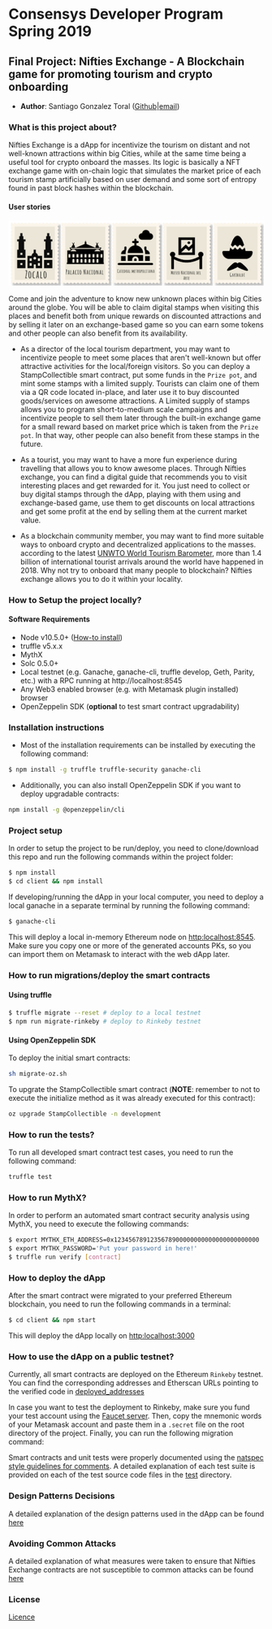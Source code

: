 # Consensys Developer Program Spring 2019

## Final Project: Nifties Exchange - A Blockchain game for promoting tourism and crypto onboarding

* **Author**: Santiago Gonzalez Toral ([Github](https://github.com/santteegt)|[email](mailto:hernangt12re3@gmail.com))

### What is this project about?

Nifties Exchange is a dApp for incentivize the tourism on distant and not well-known attractions within big Cities, while at the same time being a useful tool for crypto onboard the masses. Its logic is basically a NFT exchange game with on-chain logic that simulates the market price of each tourism stamp artificially based on user demand and some sort of entropy found in past block hashes within the blockchain.

#### User stories

![User Stories](resources/banner.png)

Come and join the adventure to know new unknown places within big Cities around the globe. You will be able to claim digital stamps when visiting this places and benefit both from unique rewards on discounted attractions and by selling it later on an exchange-based game so you can earn some tokens and other people can also benefit from its availability.

* As a director of the local tourism department, you may want to incentivize people to meet some places that aren't well-known but offer attractive activities for the local/foreign visitors. So you can deploy a StampCollectible smart contract, put some funds in the `Prize pot`, and mint some stamps with a limited supply. Tourists can claim one of them via a QR code located in-place, and later use it to buy discounted goods/services on awesome attractions. A Limited supply of stamps allows you to program short-to-medium scale campaigns and incentivize people to sell them later through the built-in exchange game for a small reward based on market price which is taken from the `Prize pot`. In that way, other people can also benefit from these stamps in the future.

* As a tourist, you may want to have a more fun experience during travelling that allows you to know awesome places. Through Nifties exchange, you can find a digital guide that recommends you to visit interesting places and get rewarded for it. You just need to collect or buy digital stamps through the dApp, playing with them using and exchange-based game, use them to get discounts on local attractions and get some profit at the end by selling them at the current market value.

* As a blockchain community member, you may want to find more suitable ways to onboard crypto and decentralized applications to the masses. according to the latest [UNWTO World Tourism Barometer](http://marketintelligence.unwto.org/content/unwto-world-tourism-barometer), more than 1.4 billion of international tourist arrivals around the world have happened in 2018. Why not try to onboard that many people to blockchain? Nifties exchange allows you to do it within your locality.

### How to Setup the project locally?

#### Software Requirements

* Node v10.5.0+ ([How-to install](https://github.com/nvm-sh/nvm#installation-and-update))
* truffle v5.x.x
* MythX
* Solc 0.5.0+
* Local testnet (e.g. Ganache, ganache-cli, truffle develop, Geth, Parity, etc.) with a RPC running at http://localhost:8545
* Any Web3 enabled browser (e.g. with Metamask plugin installed) browser
* OpenZeppelin SDK (**optional** to test smart contract upgradability)

### Installation instructions

* Most of the installation requirements can be installed by executing the following command:

```bash
$ npm install -g truffle truffle-security ganache-cli
```

* Additionally, you can also install OpenZeppelin SDK if you want to deploy upgradable contracts:

```bash
npm install -g @openzeppelin/cli
```

### Project setup

In order to setup the project to be run/deploy, you need to clone/download this repo and run the following commands within the project folder:

```bash
$ npm install
$ cd client && npm install
```

If developing/running the dApp in your local computer, you need to deploy a local ganache in a separate terminal by running the following command:

```bash
$ ganache-cli
```

This will deploy a local in-memory Ethereum node on [http:localhost:8545](http:localhost:8545). Make sure you copy one or more of the generated accounts PKs, so you can import them on Metamask to interact with the web dApp later.

### How to run migrations/deploy the smart contracts

#### Using truffle

```bash
$ truffle migrate --reset # deploy to a local testnet
$ npm run migrate-rinkeby # deploy to Rinkeby testnet
```

#### Using OpenZeppelin SDK

To deploy the initial smart contracts:

```bash
sh migrate-oz.sh
```

To upgrate the StampCollectible smart contract (**NOTE**: remember to not to execute the initialize method as it was already executed for this contract):

```bash
oz upgrade StampCollectible -n development
```

### How to run the tests?

To run all developed smart contract test cases, you need to run the following command:

```bash
truffle test
```

### How to run MythX?

In order to perform an automated smart contract security analysis using MythX, you need to execute the following commands:

```bash
$ export MYTHX_ETH_ADDRESS=0x1234567891235678900000000000000000000000
$ export MYTHX_PASSWORD='Put your password in here!'
$ truffle run verify [contract]
```

### How to deploy the dApp

After the smart contract were migrated to your preferred Ethereum blockchain, you need to run the following commands in a terminal:

```bash
$ cd client && npm start
```

This will deploy the dApp locally on [http:localhost:3000](http:localhost:3000)

### How to use the dApp on a public testnet?

Currently, all smart contracts are deployed on the Ethereum `Rinkeby` testnet. You can find the corresponding addresses and Etherscan URLs pointing to the verified code in [deployed_addresses](deployed_addresses.md)

In case you want to test the deployment to Rinkeby, make sure you fund your test account using the [Faucet server](https://faucet.rinkeby.io). Then, copy the mnemonic words of your Metamask account and paste them in a `.secret` file on the root directory of the project. Finally, you can run the following migration command:

Smart contracts and unit tests were properly documented using the [natspec style guidelines for comments](https://solidity.readthedocs.io/en/v0.5.2/style-guide.html#natspec). A detailed explanation of each test suite is provided on each of the test source code files in the [test](test/) directory.

### Design Patterns Decisions

A detailed explanation of the design patterns used in the dApp can be found [here](design_patterns_decisions.md)

### Avoiding Common Attacks

A detailed explanation of what measures were taken to ensure that Nifties Exchange contracts are not susceptible to common attacks can be found [here](avoiding_common_attacks.md)

### License

[Licence](LICENSE)
